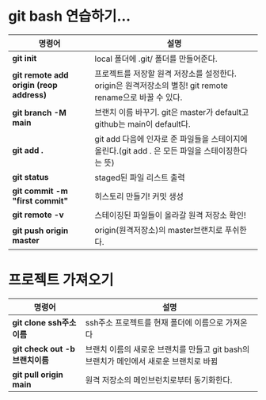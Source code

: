 # git bash 연습하기...

|명령어|설명|
|------|----|
|**git init**|local 폴더에 .git/ 폴더를 만들어준다.|  
|**git remote add origin (reop address)**|프로젝트를 저장할 원격 저장소를 설정한다. origin은 원격저장소의 별칭! git remote rename으로 바꿀 수 있다.|  
|**git branch -M main**|브랜치 이름 바꾸기. git은 master가 default고 github는 main이 default다.|  
|**git add .**|git add 다음에 인자로 준 파일들을 스테이지에 올린다.(git add . 은 모든 파일을 스테이징한다는 뜻)|  
|**git status**|staged된 파일  리스트 출력|
|**git commit -m "first commit"**|히스토리 만들기! 커밋 생성|  
|**git remote -v**|스테이징된 파일들이 올라갈 원격 저장소 확인!|
|**git push origin master**|origin(원격저장소)의 master브랜치로 푸쉬한다.|
    
# 프로젝트 가져오기
|명령어|설명|
|----------------------|---------------|
|**git clone ssh주소 이름**|ssh주소 프로젝트를 현재 폴더에 이름으로 가져온다|
|**git check out -b 브랜치이름**|브랜치 이름의 새로운 브랜치를 만들고 git bash의 브랜치가 메인에서 새로운 브랜치로 바뀜|
|**git pull origin main**|원격 저장소의 메인브런치로부터 동기화한다.|
